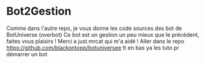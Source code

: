 # Bot2Gestion 
Comme dans l'autre repo, je vous donne les code sources des bot de BotUniverse (overbot) 
Ce bot est un gestion un peu mieux que le précédent, faites vous plaisirs ! Merci a just.mrcat qui m'a aidé !
Aller dans le repo https://github.com/blackontopp/botuniversee tt en bas ya les tuto pr démarrer un bot
